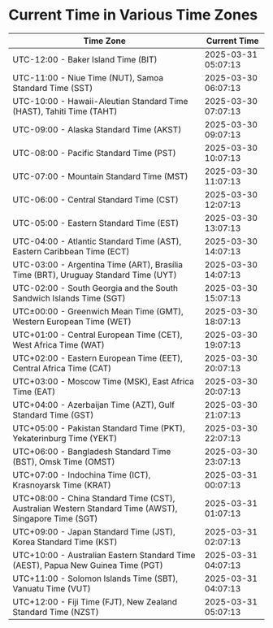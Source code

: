 # Current Time in Various Time Zones

| Time Zone | Current Time |
|-----------|--------------|
| UTC-12:00 - Baker Island Time (BIT) | 2025-03-31 05:07:13 |
| UTC-11:00 - Niue Time (NUT), Samoa Standard Time (SST) | 2025-03-30 06:07:13 |
| UTC-10:00 - Hawaii-Aleutian Standard Time (HAST), Tahiti Time (TAHT) | 2025-03-30 07:07:13 |
| UTC-09:00 - Alaska Standard Time (AKST) | 2025-03-30 09:07:13 |
| UTC-08:00 - Pacific Standard Time (PST) | 2025-03-30 10:07:13 |
| UTC-07:00 - Mountain Standard Time (MST) | 2025-03-30 11:07:13 |
| UTC-06:00 - Central Standard Time (CST) | 2025-03-30 12:07:13 |
| UTC-05:00 - Eastern Standard Time (EST) | 2025-03-30 13:07:13 |
| UTC-04:00 - Atlantic Standard Time (AST), Eastern Caribbean Time (ECT) | 2025-03-30 14:07:13 |
| UTC-03:00 - Argentina Time (ART), Brasília Time (BRT), Uruguay Standard Time (UYT) | 2025-03-30 14:07:13 |
| UTC-02:00 - South Georgia and the South Sandwich Islands Time (SGT) | 2025-03-30 15:07:13 |
| UTC±00:00 - Greenwich Mean Time (GMT), Western European Time (WET) | 2025-03-30 18:07:13 |
| UTC+01:00 - Central European Time (CET), West Africa Time (WAT) | 2025-03-30 19:07:13 |
| UTC+02:00 - Eastern European Time (EET), Central Africa Time (CAT) | 2025-03-30 20:07:13 |
| UTC+03:00 - Moscow Time (MSK), East Africa Time (EAT) | 2025-03-30 20:07:13 |
| UTC+04:00 - Azerbaijan Time (AZT), Gulf Standard Time (GST) | 2025-03-30 21:07:13 |
| UTC+05:00 - Pakistan Standard Time (PKT), Yekaterinburg Time (YEKT) | 2025-03-30 22:07:13 |
| UTC+06:00 - Bangladesh Standard Time (BST), Omsk Time (OMST) | 2025-03-30 23:07:13 |
| UTC+07:00 - Indochina Time (ICT), Krasnoyarsk Time (KRAT) | 2025-03-31 00:07:13 |
| UTC+08:00 - China Standard Time (CST), Australian Western Standard Time (AWST), Singapore Time (SGT) | 2025-03-31 01:07:13 |
| UTC+09:00 - Japan Standard Time (JST), Korea Standard Time (KST) | 2025-03-31 02:07:13 |
| UTC+10:00 - Australian Eastern Standard Time (AEST), Papua New Guinea Time (PGT) | 2025-03-31 04:07:13 |
| UTC+11:00 - Solomon Islands Time (SBT), Vanuatu Time (VUT) | 2025-03-31 04:07:13 |
| UTC+12:00 - Fiji Time (FJT), New Zealand Standard Time (NZST) | 2025-03-31 05:07:13 |
